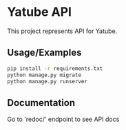 # Yatube API

This project represents API for Yatube.

## Usage/Examples

```bash
pip install -r requirements.txt
python manage.py migrate
python manage.py runserver
```

## Documentation

Go to 'redoc/' endpoint to see API docs
